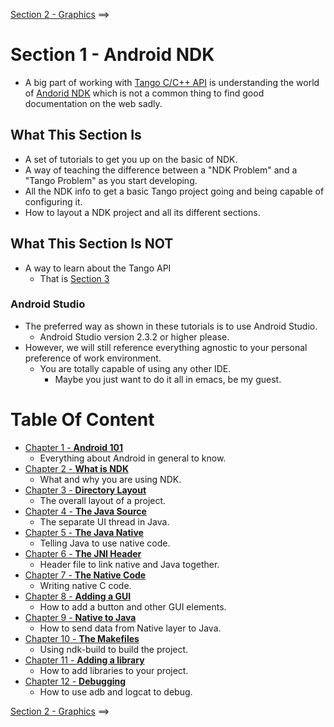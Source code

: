 [Section 2 - Graphics](../Section_02_Graphics) ==>

# Section 1 - Android NDK
* A big part of working with [Tango C/C++ API](https://developers.google.com/tango/apis/c/) is understanding the world of [Andorid NDK](https://developer.android.com/ndk/index.html) which is not a common thing to find good documentation on the web sadly.

## What This Section Is
* A set of tutorials to get you up on the basic of NDK.
* A way of teaching the difference between a "NDK Problem" and a "Tango Problem" as you start developing.
* All the NDK info to get a basic Tango project going and being capable of configuring it.
* How to layout a NDK project and all its different sections.

## What This Section Is NOT
* A way to learn about the Tango API
    * That is [Section 3](../Section_03_Tango)
    
### Android Studio
* The preferred way as shown in these tutorials is to use Android Studio.
	* Android Studio version 2.3.2 or higher please.
* However, we will still reference everything agnostic to your personal preference of work environment.
    * You are totally capable of using any other IDE.
        * Maybe you just want to do it all in emacs, be my guest.

# Table Of Content
* [Chapter 1 - **Android 101**](./Tutorials/Chapter_01.md)
    * Everything about Android in general to know.
* [Chapter 2 - **What is NDK**](./Tutorials/Chapter_02.md)
    * What and why you are using NDK.
* [Chapter 3 - **Directory Layout**](./Tutorials/Chapter_03.md)
    * The overall layout of a project.
* [Chapter 4 - **The Java Source**](./Tutorials/Chapter_04.md)
    * The separate UI thread in Java.
* [Chapter 5 - **The Java Native**](./Tutorials/Chapter_05.md)
    * Telling Java to use native code.
* [Chapter 6 - **The JNI Header**](./Tutorials/Chapter_06.md)
    * Header file to link native and Java together.
* [Chapter 7 - **The Native Code**](./Tutorials/Chapter_07.md)
    * Writing native C code.
* [Chapter 8 - **Adding a GUI**](./Tutorials/Chapter_08.md)
    * How to add a button and other GUI elements.     
* [Chapter 9 - **Native to Java**](./Tutorials/Chapter_09.md)
    * How to send data from Native layer to Java.     
* [Chapter 10 - **The Makefiles**](./Tutorials/Chapter_10.md)
    * Using ndk-build to build the project.
* [Chapter 11 - **Adding a library**](./Tutorials/Chapter_11.md)
    * How to add libraries to your project.
* [Chapter 12 - **Debugging**](./Tutorials/Chapter_12.md)
    * How to use adb and logcat to debug.
        
[Section 2 - Graphics](../Section_02_Graphics) ==>